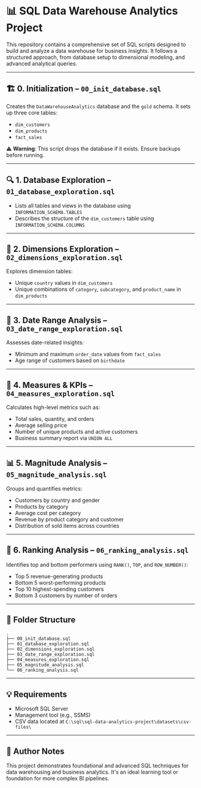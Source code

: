 
# 📊 SQL Data Warehouse Analytics Project

This repository contains a comprehensive set of SQL scripts designed to build and analyze a data warehouse for business insights. It follows a structured approach, from database setup to dimensional modeling, and advanced analytical queries.

---

## 🏗️ 0. Initialization – `00_init_database.sql`

Creates the `DataWarehouseAnalytics` database and the `gold` schema. It sets up three core tables:

- `dim_customers`
- `dim_products`
- `fact_sales`

⚠️ **Warning**: This script drops the database if it exists. Ensure backups before running.

---

## 🔍 1. Database Exploration – `01_database_exploration.sql`

- Lists all tables and views in the database using `INFORMATION_SCHEMA.TABLES`
- Describes the structure of the `dim_customers` table using `INFORMATION_SCHEMA.COLUMNS`

---

## 📐 2. Dimensions Exploration – `02_dimensions_exploration.sql`

Explores dimension tables:

- Unique `country` values in `dim_customers`
- Unique combinations of `category`, `subcategory`, and `product_name` in `dim_products`

---

## 📅 3. Date Range Analysis – `03_date_range_exploration.sql`

Assesses date-related insights:

- Minimum and maximum `order_date` values from `fact_sales`
- Age range of customers based on `birthdate`

---

## 📏 4. Measures & KPIs – `04_measures_exploration.sql`

Calculates high-level metrics such as:

- Total sales, quantity, and orders
- Average selling price
- Number of unique products and active customers
- Business summary report via `UNION ALL`

---

## 📊 5. Magnitude Analysis – `05_magnitude_analysis.sql`

Groups and quantifies metrics:

- Customers by country and gender
- Products by category
- Average cost per category
- Revenue by product category and customer
- Distribution of sold items across countries

---

## 🏅 6. Ranking Analysis – `06_ranking_analysis.sql`

Identifies top and bottom performers using `RANK()`, `TOP`, and `ROW_NUMBER()`:

- Top 5 revenue-generating products
- Bottom 5 worst-performing products
- Top 10 highest-spending customers
- Bottom 3 customers by number of orders

---

## 📂 Folder Structure

```
.
├── 00_init_database.sql
├── 01_database_exploration.sql
├── 02_dimensions_exploration.sql
├── 03_date_range_exploration.sql
├── 04_measures_exploration.sql
├── 05_magnitude_analysis.sql
└── 06_ranking_analysis.sql
```

---

## 💡 Requirements

- Microsoft SQL Server
- Management tool (e.g., SSMS)
- CSV data located at `C:\sql\sql-data-analytics-project\datasets\csv-files\`

---

## 🧠 Author Notes

This project demonstrates foundational and advanced SQL techniques for data warehousing and business analytics. It's an ideal learning tool or foundation for more complex BI pipelines.


